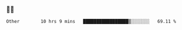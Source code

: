 ### 👨‍💻

<!--START_SECTION:waka-->

```text
Other        10 hrs 9 mins   █████████████████▒░░░░░░░   69.11 %
```

<!--END_SECTION:waka-->
